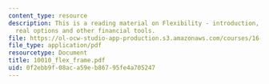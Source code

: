 ```yaml
---
content_type: resource
description: This is a reading material on Flexibility - introduction, taxonomy and
  real options and other financial tools.
file: https://ol-ocw-studio-app-production.s3.amazonaws.com/courses/16-892j-space-system-architecture-and-design-fall-2004/0f2ebb9f08aca59eb86795fe4a705247_10010_flex_frame.pdf
file_type: application/pdf
resourcetype: Document
title: 10010_flex_frame.pdf
uid: 0f2ebb9f-08ac-a59e-b867-95fe4a705247
---
```

